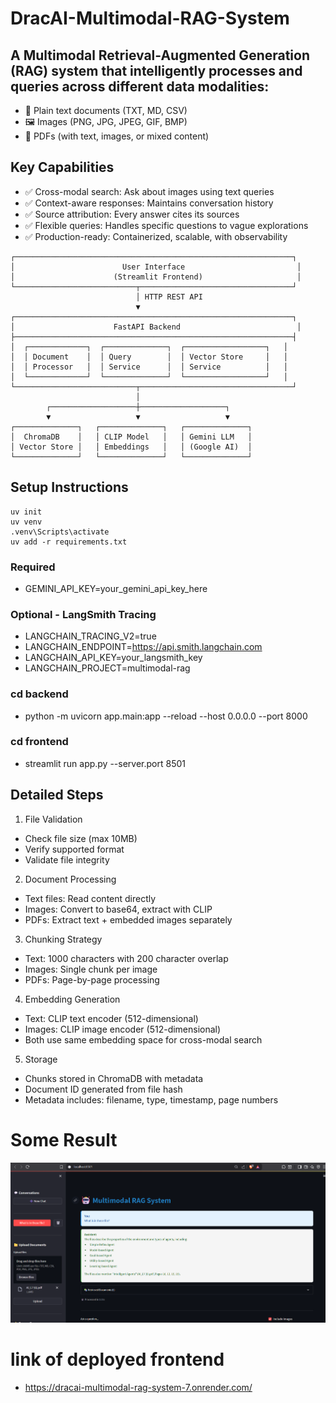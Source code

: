 # DracAI-Multimodal-RAG-System
## A Multimodal Retrieval-Augmented Generation (RAG) system that intelligently processes and queries across different data modalities:

- 📄 Plain text documents (TXT, MD, CSV)
- 🖼️ Images (PNG, JPG, JPEG, GIF, BMP)
- 📑 PDFs (with text, images, or mixed content)

## Key Capabilities
- ✅ Cross-modal search: Ask about images using text queries
- ✅ Context-aware responses: Maintains conversation history
- ✅ Source attribution: Every answer cites its sources
- ✅ Flexible queries: Handles specific questions to vague explorations
- ✅ Production-ready: Containerized, scalable, with observability

```
┌──────────────────────────────────────────────────────────────┐
│                        User Interface                         │
│                      (Streamlit Frontend)                     │
└───────────────────────────┬──────────────────────────────────┘
                            │ HTTP REST API
                            ▼
┌──────────────────────────────────────────────────────────────┐
│                      FastAPI Backend                          │
├──────────────────────────────────────────────────────────────┤
│  ┌─────────────┐  ┌──────────────┐  ┌──────────────────┐   │
│  │ Document    │  │ Query        │  │ Vector Store     │   │
│  │ Processor   │  │ Service      │  │ Service          │   │
│  └─────────────┘  └──────────────┘  └──────────────────┘   │
└───────────────────────────┬──────────────────────────────────┘
                            │
        ┌───────────────────┼───────────────────┐
        ▼                   ▼                   ▼
┌──────────────┐   ┌──────────────┐   ┌──────────────┐
│  ChromaDB    │   │ CLIP Model   │   │ Gemini LLM   │
│ Vector Store │   │ Embeddings   │   │ (Google AI)  │
└──────────────┘   └──────────────┘   └──────────────┘
```

## Setup Instructions
```
uv init
uv venv
.venv\Scripts\activate
uv add -r requirements.txt
```

### Required
- GEMINI_API_KEY=your_gemini_api_key_here

### Optional - LangSmith Tracing
- LANGCHAIN_TRACING_V2=true
- LANGCHAIN_ENDPOINT=https://api.smith.langchain.com
- LANGCHAIN_API_KEY=your_langsmith_key
- LANGCHAIN_PROJECT=multimodal-rag

### cd backend
- python -m uvicorn app.main:app --reload --host 0.0.0.0 --port 8000

### cd frontend
- streamlit run app.py --server.port 8501


## Detailed Steps
1. File Validation

- Check file size (max 10MB)
- Verify supported format
- Validate file integrity

2. Document Processing

- Text files: Read content directly
- Images: Convert to base64, extract with CLIP
- PDFs: Extract text + embedded images separately

3. Chunking Strategy

- Text: 1000 characters with 200 character overlap
- Images: Single chunk per image
- PDFs: Page-by-page processing

4. Embedding Generation

- Text: CLIP text encoder (512-dimensional)
- Images: CLIP image encoder (512-dimensional)
- Both use same embedding space for cross-modal search

5. Storage

- Chunks stored in ChromaDB with metadata
- Document ID generated from file hash
- Metadata includes: filename, type, timestamp, page numbers



# Some Result
![Frontend Image](images/frontend.png)
# link of deployed frontend
- https://dracai-multimodal-rag-system-7.onrender.com/